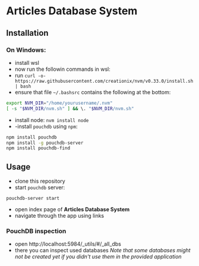 # Articles Database System

## Installation

### On Windows:
- install wsl
- now run the followin commands in wsl:
- run `curl -o- https://raw.githubusercontent.com/creationix/nvm/v0.33.0/install.sh | bash`
- ensure that file `~/.bashsrc` contains the following at the bottom:
```sh
export NVM_DIR="/home/yourusername/.nvm"
[ -s "$NVM_DIR/nvm.sh" ] && \. "$NVM_DIR/nvm.sh"
```
- install node:  `nvm install node`
- -install `pouchdb` using `npm`:
```sh
npm install pouchdb
npm install -g pouchdb-server
npm install pouchdb-find
```

## Usage
- clone this repository
- start `pouchdb` server:
```
pouchdb-server start
```

- open index page of **Articles Database System**
- navigate through the app using links

### PouchDB inspection
- open http://localhost:5984/_utils/#/_all_dbs
- there you can inspect used databases
*Note that some databases might not be created yet if you didn't use them in the provided application*
